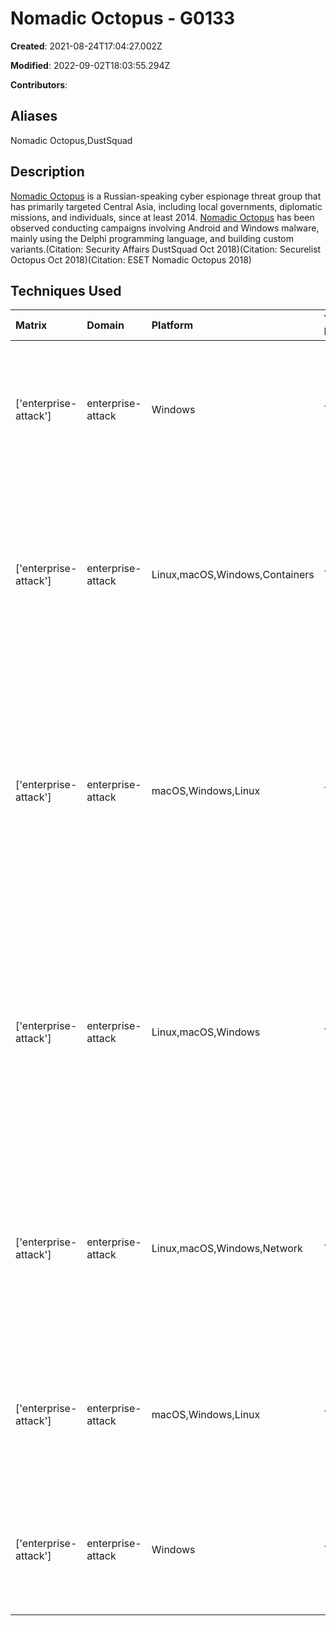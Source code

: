 # Nomadic Octopus - G0133

**Created**: 2021-08-24T17:04:27.002Z

**Modified**: 2022-09-02T18:03:55.294Z

**Contributors**: 

## Aliases

Nomadic Octopus,DustSquad

## Description


[Nomadic Octopus](https://attack.mitre.org/groups/G0133) is a Russian-speaking cyber espionage threat group that has primarily targeted Central Asia, including local governments, diplomatic missions, and individuals, since at least 2014. [Nomadic Octopus](https://attack.mitre.org/groups/G0133) has been observed conducting campaigns involving Android and Windows malware, mainly using the Delphi programming language, and building custom variants.(Citation: Security Affairs DustSquad Oct 2018)(Citation: Securelist Octopus Oct 2018)(Citation: ESET Nomadic Octopus 2018)

## Techniques Used

|Matrix|Domain|Platform|Technique ID|Technique Name|Use|
| :---| :---| :---| :---| :---| :---|
|['enterprise-attack']|enterprise-attack|Windows|T1059.003|Windows Command Shell|[Nomadic Octopus](https://attack.mitre.org/groups/G0133) used <code>cmd.exe /c</code> within a malicious macro.(Citation: ESET Nomadic Octopus 2018)|
|['enterprise-attack']|enterprise-attack|Linux,macOS,Windows,Containers|T1036|Masquerading|[Nomadic Octopus](https://attack.mitre.org/groups/G0133) attempted to make [Octopus](https://attack.mitre.org/software/S0340) appear as a  Telegram Messenger with a Russian interface.(Citation: Securelist Octopus Oct 2018)|
|['enterprise-attack']|enterprise-attack|macOS,Windows,Linux|T1566.001|Spearphishing Attachment|[Nomadic Octopus](https://attack.mitre.org/groups/G0133) has targeted victims with spearphishing emails containing malicious attachments.(Citation: Security Affairs DustSquad Oct 2018)(Citation: ESET Nomadic Octopus 2018)|
|['enterprise-attack']|enterprise-attack|Linux,macOS,Windows|T1204.002|Malicious File|[Nomadic Octopus](https://attack.mitre.org/groups/G0133) as attempted to lure victims into clicking on malicious attachments within spearphishing emails.(Citation: Securelist Octopus Oct 2018)(Citation: ESET Nomadic Octopus 2018)|
|['enterprise-attack']|enterprise-attack|Linux,macOS,Windows,Network|T1105|Ingress Tool Transfer|[Nomadic Octopus](https://attack.mitre.org/groups/G0133) has used malicious macros to download additional files to the victim's machine.(Citation: ESET Nomadic Octopus 2018) |
|['enterprise-attack']|enterprise-attack|macOS,Windows,Linux|T1564.003|Hidden Window|[Nomadic Octopus](https://attack.mitre.org/groups/G0133) executed PowerShell in a hidden window.(Citation: ESET Nomadic Octopus 2018) |
|['enterprise-attack']|enterprise-attack|Windows|T1059.001|PowerShell|[Nomadic Octopus](https://attack.mitre.org/groups/G0133) has used PowerShell for execution.(Citation: ESET Nomadic Octopus 2018) |
